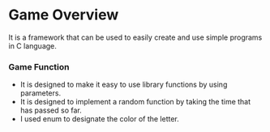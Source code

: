 # Game Overview
It is a framework that can be used to easily create and use simple programs in C language.

### Game Function
- It is designed to make it easy to use library functions by using parameters.
- It is designed to implement a random function by taking the time that has passed so far.
- I used enum to designate the color of the letter.
